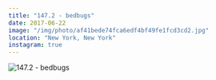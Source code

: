 ```yaml
---
title: "147.2 - bedbugs"
date: 2017-06-22
image: "/img/photo/af41bede74fca6edf4bf49fe1fcd3cd2.jpg"
location: "New York, New York"
instagram: true
---
```


![147.2 - bedbugs](/img/photo/af41bede74fca6edf4bf49fe1fcd3cd2.jpg)
